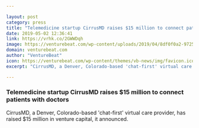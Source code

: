 ```yaml
---

layout: post
category: press
title: "Telemedicine startup CirrusMD raises $15 million to connect patients with doctors"
date: 2019-05-02 12:36:41
link: https://vrhk.co/2GWWDqh
image: https://venturebeat.com/wp-content/uploads/2019/04/8df0f0a2-9725-4059-9a7c-ddd466abbc96.png?w=1200&strip=all
domain: venturebeat.com
author: "VentureBeat"
icon: https://venturebeat.com/wp-content/themes/vb-news/img/favicon.ico
excerpt: "CirrusMD, a Denver, Colorado-based 'chat-first' virtual care provider, has raised $15 million in venture capital, it announced."

---
```


### Telemedicine startup CirrusMD raises $15 million to connect patients with doctors

CirrusMD, a Denver, Colorado-based 'chat-first' virtual care provider, has raised $15 million in venture capital, it announced.